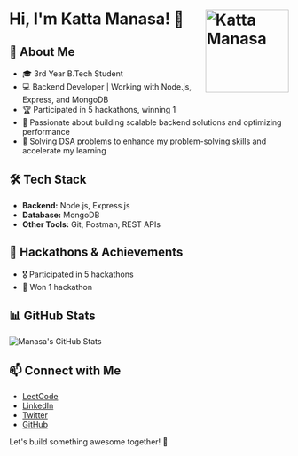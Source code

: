 # Hi, I'm Katta Manasa! 👋 <img align="right" alt="Katta Manasa" width="150px" src="https://media.tenor.com/ZT6JgOoFQyMAAAAC/text-work-computer.gif">

## 🚀 About Me
- 🎓 3rd Year B.Tech Student
- 💻 Backend Developer | Working with Node.js, Express, and MongoDB
- 🏆 Participated in 5 hackathons, winning 1
- 🌟 Passionate about building scalable backend solutions and optimizing performance
- 🔢 Solving DSA problems to enhance my problem-solving skills and accelerate my learning

## 🛠 Tech Stack
- **Backend:** Node.js, Express.js
- **Database:** MongoDB
- **Other Tools:** Git, Postman, REST APIs

## 🚀 Hackathons & Achievements
- 🎖️ Participated in 5 hackathons
- 🏅 Won 1 hackathon

## 📊 GitHub Stats
![Manasa's GitHub Stats](https://github-readme-stats.vercel.app/api?username=katta-manasa&show_icons=true&theme=radical)

## 📫 Connect with Me
- [LeetCode](https://leetcode.com/katta-manasa)
- [LinkedIn](https://www.linkedin.com/in/katta-manasa/)
- [Twitter](https://twitter.com/katta_manasa)
- [GitHub](https://github.com/katta-manasa)

Let's build something awesome together! 🚀
